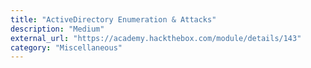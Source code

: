 ```yaml
---
title: "ActiveDirectory Enumeration & Attacks"
description: "Medium"
external_url: "https://academy.hackthebox.com/module/details/143"
category: "Miscellaneous"
---
```

